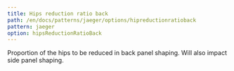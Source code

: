 ```yaml
---
title: Hips reduction ratio back
path: /en/docs/patterns/jaeger/options/hipreductionratioback
pattern: jaeger
option: hipsReductionRatioBack
---
```


Proportion of the hips to be reduced in back panel shaping. Will also impact side panel shaping.